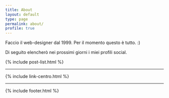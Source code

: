 ```yaml
---
title: About
layout: default
type: page
permalink: about/
profile: true
---
```


Faccio il web-designer dal 1999.
Per il momento questo è tutto. :)

Di seguito elencherò nei prossimi giorni i miei profili social.



{% include post-list.html %}
***
{% include link-centro.html %}
***
{% include footer.html %}
